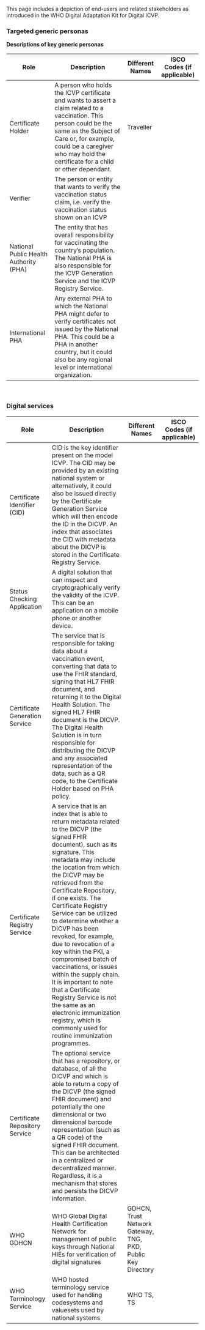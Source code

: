 This page includes a depiction of end-users and related stakeholders as introduced in the WHO Digital Adaptation Kit for Digital ICVP.


### Targeted generic personas


**Descriptions of key generic personas**

<table><thead>
  <tr>
    <th>Role</th>
    <th>Description</th>
    <th>Different Names</th>
    <th>ISCO Codes (if applicable)</th>
  </tr></thead>
<tbody>
  <tr>
    <td>Certificate Holder</td>
    <td>A person who holds the ICVP certificate and wants to assert a claim related to a vaccination. This person could be the same as the Subject of Care or, for example, could be a caregiver who may hold the certificate for a child or other dependant.</td>
    <td>Traveller</td>
    <td></td>
  </tr>
  <tr>
    <td>Verifier</td>
    <td>The person or entity that wants to verify the vaccination status claim,  i.e. verify the vaccination status shown on an ICVP</td>
    <td></td>
    <td></td>
  </tr>
  <tr>
    <td>National Public Health Authority (PHA)</td>
    <td>The entity that has overall responsibility for vaccinating the country’s population. The National PHA is also responsible for the ICVP Generation Service and the ICVP Registry Service.</td>
    <td></td>
    <td></td>
  </tr>
  <tr>
    <td>International PHA</td>
    <td>Any external PHA to which the National PHA might defer to verify certificates not issued by the National PHA. This could be a PHA in another country, but it could also be any regional level or international organization.</td>
    <td></td>
    <td></td>
  </tr>
</tbody></table>
<br/>

### Digital services

<table><thead>
  <tr>
    <th>Role</th>
    <th>Description</th>
    <th>Different Names</th>
    <th>ISCO Codes (if applicable)</th>
  </tr></thead>
<tbody>
  <tr>
    <td>Certificate Identifier (CID)</td>
    <td>CID is the key identifier present on the model ICVP. The CID may be provided by an existing national system or alternatively, it could also be issued directly by the Certificate Generation Service which will then encode the ID in the DICVP. An index that associates the CID with metadata about the DICVP is stored in the Certificate Registry Service.</td>
    <td></td>
    <td></td>
  </tr>
  <tr>
    <td>Status Checking Application</td>
    <td>A digital solution that can inspect and cryptographically verify the validity of the ICVP. This can be an application on a mobile phone or another device.</td>
    <td></td>
    <td></td>
  </tr>
  <tr>
    <td>Certificate Generation Service</td>
    <td>The service that is responsible for taking data about a vaccination event, converting that data to use the FHIR standard, signing that HL7 FHIR document, and returning it to the Digital Health Solution. The signed HL7 FHIR document is the DICVP. The Digital Health Solution is in turn responsible for distributing the DICVP and any associated representation of the data, such as a QR code, to the Certificate Holder based on PHA policy.</td>
    <td></td>
    <td></td>
  </tr>
  <tr>
    <td>Certificate Registry Service</td>
    <td>A service that is an index that is able to return metadata related to the DICVP (the signed FHIR document), such as its signature. This metadata may include the location from which the DICVP may be retrieved from the Certificate Repository, if one exists. The Certificate Registry Service can be utilized to determine whether a DICVP has been revoked, for example, due to revocation of a key within the PKI, a compromised batch of vaccinations, or issues within the supply chain. It is important to note that a Certificate Registry Service is not the same as an electronic immunization registry, which is commonly used for routine immunization programmes.</td>
    <td></td>
    <td></td>
  </tr>
  <tr>
    <td>Certificate Repository Service</td>
    <td>The optional service that has a repository, or database, of all the DICVP and which is able to return a copy of the DICVP (the signed FHIR document) and potentially the one dimensional or two dimensional barcode representation (such as a QR code) of the signed FHIR document. This can be architected in a centralized or decentralized manner. Regardless, it is a mechanism that stores and persists the DICVP information.</td>
    <td></td>
    <td></td>
  </tr>
  <tr>
    <td>WHO GDHCN</td>
    <td>WHO Global Digital Health Certification Network for management of public keys through National HIEs for verification of digital signatures</td>
    <td>GDHCN, Trust Network Gateway, TNG, PKD, Public Key Directory</td>
    <td></td>
  </tr>
  <tr>
    <td>WHO Terminology Service</td>
    <td> WHO hosted terminology service used for handling codesystems and valuesets used by national systems</td>
    <td> WHO TS, TS</td>
    <td></td>
  </tr>
</tbody></table>